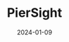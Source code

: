 ---  
layout: startup_page  
title: "PierSight"  
id: "piersight.space"  
permalink: "/piersightpiersight.space01092024/"  
website: "https://piersight.space/"  
funding_round: "Seed"  
funding_amount: "$6M"  
investors: "Alpha Wave Ventures, Elevation Capital, Techstars"  
about: "PierSight is building a constellation of Synthetic Aperture Radar (SAR) and Automatic Identification System (AIS) integrated satellite technology to provide persistent ocean monitoring. This technology offers a persistent and dynamic view of all human activity at sea, providing 'eyes and ears' with 30-minute interval monitoring capabilities. The company aims to create a robust platform for persistent maritime monitoring usable by multiple organizations."  
markets: "Space, Satellite Technology, Ocean Surveillance"  
hq: "Ahmedabad, Gujarat, India"  
founded_year: "2023"  
linkedin: "https://www.linkedin.com/company/piersight-space"  
twitter: "https://twitter.com/piersightspace"  
instagram: ""  
facebook: ""  
crunchbase: "https://www.crunchbase.com/organization/piersight-space"  
pitchbook: "https://pitchbook.com/profiles/company/535225-87"  

date_display: "09-Jan-2024"  
date: "2024-01-09"

# SEO Optimization  
meta_title: "PierSight - Seed Funding ($6M)"  
meta_description: "PierSight, PierSight is building a constellation of Synthetic Aperture Radar (SAR) and Automatic Identification System (AIS) integrated satellite technology to p..."  
meta_keywords: "PierSight, Space, Satellite Technology, Ocean Surveillance, Seed funding"  
canonical_url: "https://startup.projectstartups.com/piersightpiersight.space01092024/"  
---